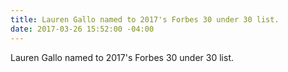 ```yaml
---
title: Lauren Gallo named to 2017's Forbes 30 under 30 list.
date: 2017-03-26 15:52:00 -04:00
---
```


Lauren Gallo named to 2017's Forbes 30 under 30 list.